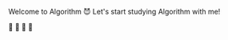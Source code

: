 Welcome to Algorithm :smiling_imp:
Let's start studying Algorithm with me!

:green_heart: :purple_heart: :green_heart: :purple_heart: